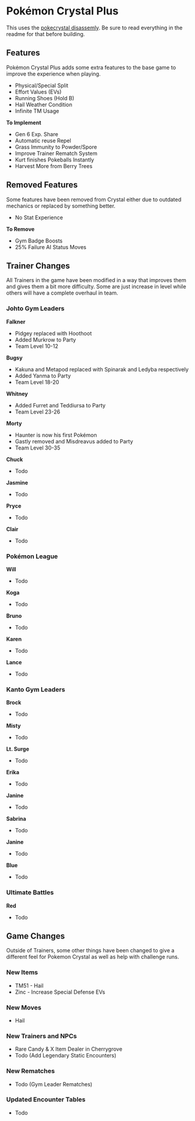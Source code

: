 # Pokémon Crystal Plus

This uses the [pokecrystal disassemly](https://github.com/pret/pokecrystal). Be sure to read everything in the readme for that before building.

## Features

Pokémon Crystal Plus adds some extra features to the base game to improve the experience when playing. 

- Physical/Special Split
- Effort Values (EVs)
- Running Shoes (Hold B)
- Hail Weather Condition
- Infinite TM Usage

**To Implement**
- Gen 6 Exp. Share
- Automatic reuse Repel
- Grass Immunity to Powder/Spore
- Improve Trainer Rematch System
- Kurt finishes Pokeballs Instantly
- Harvest More from Berry Trees

## Removed Features

Some features have been removed from Crystal either due to outdated mechanics or replaced by something better.

- No Stat Experience

**To Remove**
- Gym Badge Boosts
- 25% Failure AI Status Moves

## Trainer Changes

All Trainers in the game have been modified in a way that improves them and gives them a bit more difficulty. Some are just increase in level while others will have a complete overhaul in team. 

### Johto Gym Leaders

**Falkner**
- Pidgey replaced with Hoothoot
- Added Murkrow to Party
- Team Level 10-12

**Bugsy**
- Kakuna and Metapod replaced with Spinarak and Ledyba respectively
- Added Yanma to Party
- Team Level 18-20

**Whitney**
- Added Furret and Teddiursa to Party
- Team Level 23-26

**Morty**
- Haunter is now his first Pokémon
- Gastly removed and Misdreavus added to Party
- Team Level 30-35

**Chuck**
- Todo

**Jasmine**
- Todo

**Pryce**
- Todo

**Clair**
- Todo

### Pokémon League

**Will**
- Todo

**Koga**
- Todo

**Bruno**
- Todo

**Karen**
- Todo

**Lance**
- Todo

### Kanto Gym Leaders

**Brock**
- Todo

**Misty**
- Todo

**Lt. Surge**
- Todo

**Erika**
- Todo

**Janine**
- Todo

**Sabrina**
- Todo

**Janine**
- Todo

**Blue**
- Todo

### Ultimate Battles

**Red**
- Todo

## Game Changes

Outside of Trainers, some other things have been changed to give a different feel for Pokemon Crystal as well as help with challenge runs.

### New Items

- TM51 - Hail
- Zinc - Increase Special Defense EVs

### New Moves

- Hail

### New Trainers and NPCs

- Rare Candy & X Item Dealer in Cherrygrove
- Todo (Add Legendary Static Encounters)

### New Rematches

- Todo (Gym Leader Rematches)

### Updated Encounter Tables

- Todo

